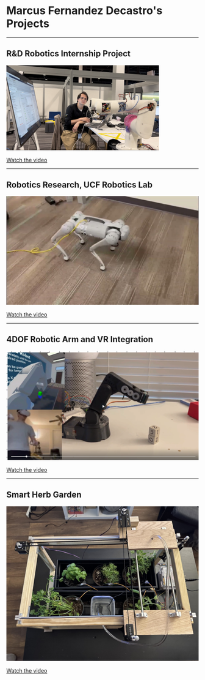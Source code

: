 # Marcus Fernandez Decastro's Projects

---

## R&D Robotics Internship Project

<a href="IMG_1180.mov">
    <img src="imagearm.jpg" alt="R&D Robotics Internship Project" width="400">
</a>

[Watch the video](IMG_1180.mov)

---
## Robotics Research, UCF Robotics Lab

![Video Thumbnail](maxresdefault.jpg)

[Watch the video](https://www.youtube.com/watch?v=E8IlQSd_oBM)

---

## 4DOF Robotic Arm and VR Integration 

![Video Thumbnail](vr4dof.png)

[Watch the video](https://www.canva.com/design/DAGDwvomoNQ/nAjIXmFpKGtzXOnixNzMCQ/view?utm_content=DAGDwvomoNQ&utm_campaign=designshare&utm_medium=link&utm_source=editor)

---

## Smart Herb Garden

![Video Thumbnail](smartherb1.jpg)

[Watch the video](https://www.ece.ucf.edu/seniordesign/su2022fa2022/g24/docs/FinalDemo.mp4)
